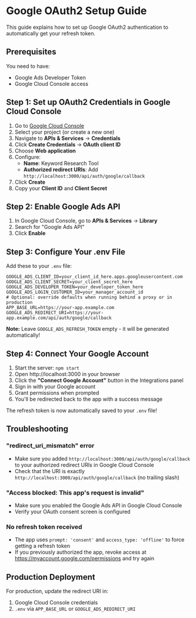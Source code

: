 # Google OAuth2 Setup Guide

This guide explains how to set up Google OAuth2 authentication to automatically get your refresh token.

## Prerequisites

You need to have:
- Google Ads Developer Token
- Google Cloud Console access

## Step 1: Set up OAuth2 Credentials in Google Cloud Console

1. Go to [Google Cloud Console](https://console.cloud.google.com/)
2. Select your project (or create a new one)
3. Navigate to **APIs & Services** → **Credentials**
4. Click **Create Credentials** → **OAuth client ID**
5. Choose **Web application**
6. Configure:
   - **Name**: Keyword Research Tool
   - **Authorized redirect URIs**: Add `http://localhost:3000/api/auth/google/callback`
7. Click **Create**
8. Copy your **Client ID** and **Client Secret**

## Step 2: Enable Google Ads API

1. In Google Cloud Console, go to **APIs & Services** → **Library**
2. Search for "Google Ads API"
3. Click **Enable**

## Step 3: Configure Your .env File

Add these to your `.env` file:

```env
GOOGLE_ADS_CLIENT_ID=your_client_id_here.apps.googleusercontent.com
GOOGLE_ADS_CLIENT_SECRET=your_client_secret_here
GOOGLE_ADS_DEVELOPER_TOKEN=your_developer_token_here
GOOGLE_ADS_LOGIN_CUSTOMER_ID=your_manager_account_id
# Optional: override defaults when running behind a proxy or in production
APP_BASE_URL=https://your-app.example.com
GOOGLE_ADS_REDIRECT_URI=https://your-app.example.com/api/auth/google/callback
```

**Note:** Leave `GOOGLE_ADS_REFRESH_TOKEN` empty - it will be generated automatically!

## Step 4: Connect Your Google Account

1. Start the server: `npm start`
2. Open http://localhost:3000 in your browser
3. Click the **"Connect Google Account"** button in the Integrations panel
4. Sign in with your Google account
5. Grant permissions when prompted
6. You'll be redirected back to the app with a success message

The refresh token is now automatically saved to your `.env` file!

## Troubleshooting

### "redirect_uri_mismatch" error
- Make sure you added `http://localhost:3000/api/auth/google/callback` to your authorized redirect URIs in Google Cloud Console
- Check that the URI is exactly `http://localhost:3000/api/auth/google/callback` (no trailing slash)

### "Access blocked: This app's request is invalid"
- Make sure you enabled the Google Ads API in Google Cloud Console
- Verify your OAuth consent screen is configured

### No refresh token received
- The app uses `prompt: 'consent'` and `access_type: 'offline'` to force getting a refresh token
- If you previously authorized the app, revoke access at https://myaccount.google.com/permissions and try again

## Production Deployment

For production, update the redirect URI in:
1. Google Cloud Console credentials
2. `.env` via `APP_BASE_URL` or `GOOGLE_ADS_REDIRECT_URI`
